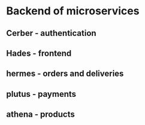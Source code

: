 # Backend of microservices

## Cerber - authentication

## Hades - frontend

## hermes - orders and deliveries

## plutus - payments

## athena - products
